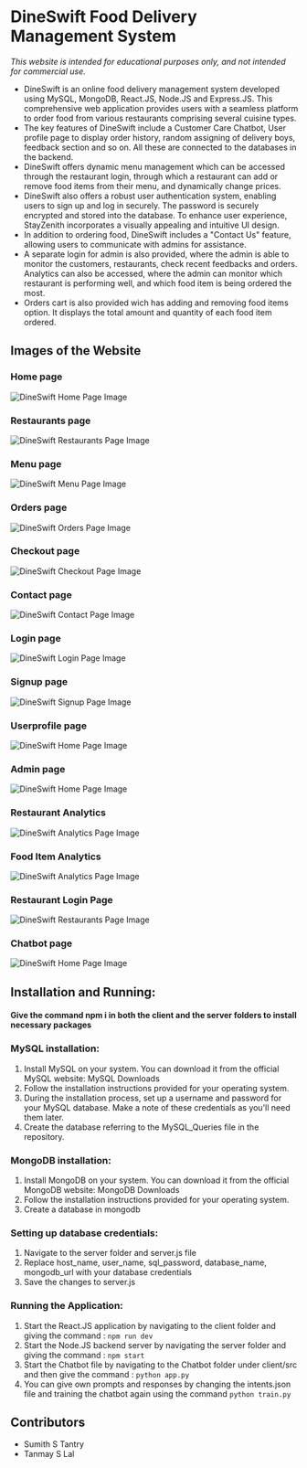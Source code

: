 # DineSwift Food Delivery Management System

_*This website is intended for educational purposes only, and not intended for commercial use.*_

+ DineSwift is an online food delivery management system developed using MySQL, MongoDB, React.JS, Node.JS and Express.JS. This comprehensive web application provides users with a seamless platform to order food from various restaurants comprising several cuisine types.
+ The key features of DineSwift include a Customer Care Chatbot, User profile page to display order history, random assigning of delivery boys, feedback section and so on. All these are connected to the databases in the backend.
+ DineSwift offers dynamic menu management which can be accessed through the restaurant login, through which a restaurant can add or remove food items from their menu, and dynamically change prices.
+ DineSwift also offers a robust user authentication system, enabling users to sign up and log in securely. The password is securely encrypted and stored into the database. To enhance user experience, StayZenith incorporates a visually appealing and intuitive UI design. 
+ In addition to ordering food, DineSwift includes a "Contact Us" feature, allowing users to communicate with admins for assistance.
+ A separate login for admin is also provided, where the admin is able to monitor the customers, restaurants, check recent feedbacks and orders. Analytics can also be accessed, where the admin can monitor which restaurant is performing well, and which food item is being ordered the most. 
+ Orders cart is also provided wich has adding and removing food items option. It displays the total amount and quantity of each food item ordered. 

## Images of the Website
### Home page
![DineSwift Home Page Image](/websiteimages/homepage.png)

### Restaurants page
![DineSwift Restaurants Page Image](/websiteimages/restaurantspage.png)

### Menu page
![DineSwift Menu Page Image](/websiteimages/menupage.png)

### Orders page
![DineSwift Orders Page Image](/websiteimages/orderspage.png)

### Checkout page
![DineSwift Checkout Page Image](/websiteimages/checkoutpage.png)

### Contact page
![DineSwift Contact Page Image](/websiteimages/contactpage.png)

### Login page
![DineSwift Login Page Image](/websiteimages/loginpage.png)

### Signup page
![DineSwift Signup Page Image](/websiteimages/signuppage.png)

### Userprofile page
![DineSwift Home Page Image](/websiteimages/userprofilepage.png)

### Admin page
![DineSwift Home Page Image](/websiteimages/adminpage.png)

### Restaurant Analytics 
![DineSwift Analytics Page Image](/websiteimages/analyticsdashboard.png)

### Food Item Analytics
![DineSwift Analytics Page Image](/websiteimages/analyticsdashboard2.png)

### Restaurant Login Page
![DineSwift Restaurants Page Image](/websiteimages/restaurantlogin.png)

### Chatbot page
![DineSwift Home Page Image](/websiteimages/chatbotpage.png)

## Installation and Running:

#### Give the command npm i in both the client and the server folders to install necessary packages

### MySQL installation:
1. Install MySQL on your system. You can download it from the official MySQL website: MySQL Downloads
2. Follow the installation instructions provided for your operating system.
3. During the installation process, set up a username and password for your MySQL database. Make a note of these credentials as you'll need them later.
4. Create the database referring to the MySQL_Queries file in the repository.

### MongoDB installation:
1. Install MongoDB on your system. You can download it from the official MongoDB website: MongoDB Downloads
2. Follow the installation instructions provided for your operating system.
3. Create a database in mongodb

### Setting up database credentials:
1. Navigate to the server folder and server.js file
2. Replace host_name, user_name, sql_password, database_name, mongodb_url with your database credentials
3. Save the changes to server.js

### Running the Application:
1. Start the React.JS application by navigating to the client folder and giving the command : ```npm run dev```
2. Start the Node.JS backend server by navigating the server folder and giving the command : ```npm start```
3. Start the Chatbot file by navigating to the Chatbot folder under client/src and then give the command : ```python app.py```
4. You can give own prompts and responses by changing the intents.json file and training the chatbot again using the command ```python train.py```

## Contributors
+ Sumith S Tantry
+ Tanmay S Lal 
